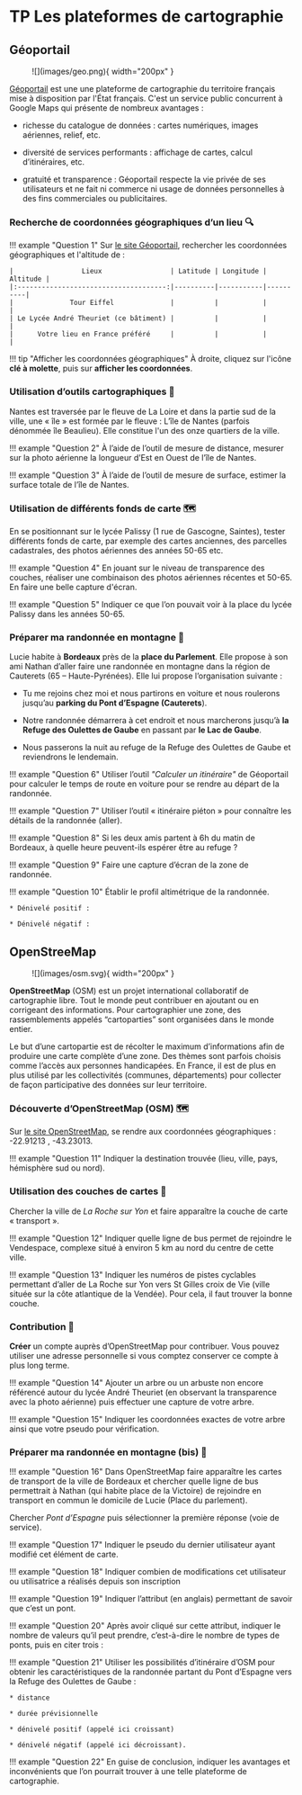# TP Les plateformes de cartographie

## Géoportail

<figure markdown>
![](images/geo.png){ width="200px" }
</figure>


[Géoportail](https://www.geoportail.gouv.fr/) est une une plateforme de cartographie du territoire français mise à disposition par l'État français. 
C'est un service public concurrent à Google Maps qui présente de nombreux avantages :

* richesse du catalogue de données : cartes numériques, images aériennes, relief, etc.

* diversité de services performants : affichage de cartes, calcul d’itinéraires, etc.

* gratuité et transparence : Géoportail respecte la vie privée de ses utilisateurs et ne fait ni commerce ni usage de données personnelles à des fins commerciales ou publicitaires.

### Recherche de coordonnées géographiques d’un lieu 🔍

!!! example "Question 1"
    Sur [le site Géoportail](https://www.geoportail.gouv.fr/), rechercher les coordonnées géographiques et l'altitude de :

    |                 Lieux                 | Latitude | Longitude | Altitude |
    |:-------------------------------------:|----------|-----------|----------|
    |              Tour Eiffel              |          |           |          |
    | Le Lycée André Theuriet (ce bâtiment) |          |           |          |
    |      Votre lieu en France préféré     |          |           |          |

!!! tip "Afficher les coordonnées géographiques"
    À droite, cliquez sur l'icône **clé à molette**, puis sur **afficher les coordonnées**.

### Utilisation d’outils cartographiques 📏

Nantes est traversée par le fleuve de La Loire et dans la partie sud de la ville, une « île » est formée par le fleuve : L’île de Nantes (parfois dénommée île Beaulieu). Elle constitue l'un des onze quartiers de la ville.

!!! example "Question 2" 
    À l’aide de l’outil de mesure de distance, mesurer sur la photo aérienne la longueur d’Est en Ouest de l’île de Nantes.

!!! example "Question 3" 
    À l’aide de l’outil de mesure de surface, estimer la surface totale de l’île de Nantes.


### Utilisation de différents fonds de carte 🗺️

En se positionnant sur le lycée Palissy (1 rue de Gascogne, Saintes), tester différents fonds de carte, par exemple des cartes anciennes, des parcelles cadastrales, des photos aériennes des années 50-65 etc.

!!! example "Question 4" 
    En jouant sur le niveau de transparence des couches, réaliser une combinaison des photos aériennes récentes et 50-65. En faire une belle capture d'écran.

!!! example "Question 5" 
    Indiquer ce que l’on pouvait voir à la place du lycée Palissy dans les années 50-65.


### Préparer ma randonnée en montagne 🚶

Lucie habite à **Bordeaux** près de la **place du Parlement**. Elle propose à son ami Nathan d’aller faire une randonnée en montagne dans la région de Cauterets (65 – Haute-Pyrénées). Elle lui propose l’organisation suivante :

* Tu me rejoins chez moi et nous partirons en voiture et nous roulerons jusqu’au **parking du Pont d’Espagne (Cauterets**).

* Notre randonnée démarrera à cet endroit et nous marcherons jusqu’à **la Refuge des Oulettes de Gaube** en passant par **le Lac de Gaube**.

* Nous passerons la nuit au refuge de la Refuge des Oulettes de Gaube et reviendrons le lendemain.

!!! example "Question 6" 
    Utiliser l’outil *"Calculer un itinéraire"* de Géoportail pour calculer le temps de route en voiture pour se rendre au départ de la randonnée.


!!! example "Question 7" 
    Utiliser l’outil « itinéraire piéton » pour connaître les détails de la randonnée (aller).

!!! example "Question 8" 
    Si les deux amis partent à 6h du matin de Bordeaux, à quelle heure peuvent-ils espérer être au refuge ?

!!! example "Question 9" 
    Faire une capture d’écran de la zone de randonnée.

!!! example "Question 10"
    Établir le profil altimétrique de la randonnée.

    * Dénivelé positif :

    * Dénivelé négatif :

## OpenStreeMap

<figure markdown>
![](images/osm.svg){ width="200px" }
</figure>

**OpenStreetMap** (OSM) est un projet international collaboratif de cartographie libre. Tout le monde peut contribuer en ajoutant ou en corrigeant des informations. Pour cartographier une zone, des rassemblements appelés “cartoparties” sont organisées dans le monde entier.

Le but d’une cartopartie est de récolter le maximum d’informations afin de produire une carte complète d’une zone. Des thèmes sont parfois choisis comme l’accès aux personnes handicapées.
En France, il est de plus en plus utilisé par les collectivités (communes, départements) pour collecter de façon participative des données sur leur territoire.

### Découverte d’OpenStreetMap (OSM) 🗺️

Sur [le site OpenStreetMap](https://www.openstreetmap.org/), se rendre aux coordonnées géographiques : -22.91213 , -43.23013.

!!! example "Question 11" 
     Indiquer la destination trouvée (lieu, ville, pays, hémisphère sud ou nord).

### Utilisation des couches de cartes 🚴

Chercher la ville de *La Roche sur Yon* et faire apparaître la couche de carte « transport ».

!!! example "Question 12" 
    Indiquer quelle ligne de bus permet de rejoindre le Vendespace, complexe situé à environ 5 km au nord du centre de cette ville.

!!! example "Question 13" 
    Indiquer les numéros de pistes cyclables permettant d’aller de La Roche sur Yon vers St Gilles croix de Vie (ville située sur la côte atlantique de la Vendée). Pour cela, il faut trouver la bonne couche.

### Contribution 🤝

**Créer** un compte auprès d’OpenStreetMap pour contribuer. Vous pouvez utiliser une adresse personnelle si vous comptez conserver ce compte à plus long terme.

!!! example "Question 14" 
    Ajouter un arbre ou un arbuste non encore référencé autour du lycée André Theuriet (en observant la transparence avec la photo aérienne) puis effectuer une capture de votre arbre.

!!! example "Question 15"
    Indiquer les coordonnées exactes de votre arbre ainsi que votre pseudo pour vérification.

### Préparer ma randonnée en montagne (bis) 🚶

!!! example "Question 16"
    Dans OpenStreetMap faire apparaître les cartes de transport de la ville de Bordeaux et chercher quelle ligne de bus permettrait à Nathan (qui habite place de la Victoire) de rejoindre en transport en commun le domicile de Lucie (Place du parlement).

Chercher *Pont d’Espagne* puis sélectionner la première réponse (voie de service).

!!! example "Question 17"
    Indiquer le pseudo du dernier utilisateur ayant modifié cet élément de carte.

!!! example "Question 18"
    Indiquer combien de modifications cet utilisateur ou utilisatrice a réalisés depuis son inscription

!!! example "Question 19"
    Indiquer l’attribut (en anglais) permettant de savoir que c’est un pont.

!!! example "Question 20"
    Après avoir cliqué sur cette attribut, indiquer le nombre de valeurs qu’il peut prendre, c’est-à-dire le nombre de types de ponts, puis en citer trois :

!!! example "Question 21"
    Utiliser les possibilités d’itinéraire d’OSM pour obtenir les caractéristiques de la randonnée partant du Pont d’Espagne vers la Refuge des Oulettes de Gaube :
    
    * distance
    
    * durée prévisionnelle
    
    * dénivelé positif (appelé ici croissant)
    
    * dénivelé négatif (appelé ici décroissant).

!!! example "Question 22"
    En guise de conclusion, indiquer les avantages et inconvénients que l’on pourrait trouver à une telle plateforme de cartographie.